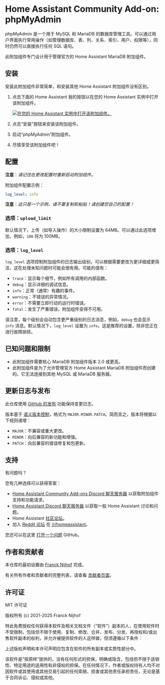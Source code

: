 # Home Assistant Community Add-on: phpMyAdmin

phpMyAdmin 是一个用于 MySQL 和 MariaDB 的数据库管理工具。可以通过用户界面执行常用操作（如管理数据库、表、列、关系、索引、用户、权限等），同时仍然可以直接执行任何 SQL 语句。

此附加组件专门设计用于管理官方的 Home Assistant MariaDB 附加组件。

## 安装

安装此附加组件非常简单，和安装其他 Home Assistant 附加组件没有区别。

1. 点击下面的 Home Assistant 我的按钮以在您的 Home Assistant 实例中打开该附加组件。

   [![在您的 Home Assistant 实例中打开该附加组件。][addon-badge]][addon]

1. 点击“安装”按钮来安装该附加组件。
1. 启动“phpMyAdmin”附加组件。
1. 尽情享受该附加组件吧！

## 配置

**注意**：_请记住在更改配置时重新启动附加组件。_

附加组件配置示例：

```yaml
log_level: info
```

**注意**：_这只是一个示例，请不要复制和粘贴！请创建您自己的配置！_

### 选项：`upload_limit`

默认情况下，上传（如导入操作）的大小限制设置为 64MB。可以通过此选项增加，例如，`100` 将为 100MB。

### 选项：`log_level`

`log_level` 选项控制附加组件的日志输出级别，可以根据需要更改为更详细或更简洁，这在处理未知问题时可能会很有用。可能的值有：

- `trace`：显示每个细节，例如所有调用的内部函数。
- `debug`：显示详细的调试信息。
- `info`：正常（通常）有趣的事件。
- `warning`：不错误的异常情况。
- `error`：不需要立即行动的运行时错误。
- `fatal`：发生了严重错误，附加组件变得不可用。

请注意，每个级别会自动包含更严重级别的日志消息，例如，`debug` 也会显示 `info` 消息。默认情况下，`log_level` 设置为 `info`，这是推荐的设置，除非您正在进行故障排除。

## 已知问题和限制

- 此附加组件需要核心 MariaDB 附加组件版本 2.0 或更高。
- 此附加组件是为了允许管理官方 Home Assistant MariaDB 附加组件而创建的。它无法连接到其他 MySQL 或 MariaDB 服务器。

## 更新日志与发布

此仓库使用 [GitHub 的发布][releases] 功能保持变更日志。

版本基于 [语义版本控制][semver]，格式为 `MAJOR.MINOR.PATCH`。简而言之，版本将根据以下规则递增：

- `MAJOR`：不兼容或重大更改。
- `MINOR`：向后兼容的新功能和增强。
- `PATCH`：向后兼容的错误修复和包更新。

## 支持

有问题吗？

您有几种选择可以获得答案：

- [Home Assistant Community Add-ons Discord 聊天服务器][discord] 以获取附加组件支持和功能请求。
- [Home Assistant Discord 聊天服务器][discord-ha] 以获取一般 Home Assistant 讨论和问题。
- Home Assistant [社区论坛][forum]。
- 加入 [Reddit 论坛][reddit] 在 [/r/homeassistant][reddit]。

您还可以在这里 [打开一个问题][issue] GitHub。

## 作者和贡献者

本仓库的最初设置由 [Franck Nijhof][frenck] 完成。

有关所有作者和贡献者的完整列表，请查看 [贡献者页面][contributors]。

## 许可证

MIT 许可证

版权所有 (c) 2021-2025 Franck Nijhof

特此免费授权任何获得本软件及相关文档文件（“软件”）副本的人，在使用软件时不受限制，包括但不限于使用、复制、修改、合并、发布、分发、再授权和/或出售软件副本的权利，并允许被提供软件的人这样做，但须遵循以下条件：

上述版权声明和本许可声明应包含在软件的所有副本或实质性部分中。

该软件是“按原样”提供的，没有任何形式的担保，明确或隐含，包括但不限于适销性、特定用途的适用性和非侵权的担保。在任何情况下，作者或版权持有人均不对因软件或其使用或其他交易引起的任何索赔、损害或其他责任承担责任，无论是基于合同诉讼、侵权或其他。

[addon-badge]: https://my.home-assistant.io/badges/supervisor_addon.svg
[addon]: https://my.home-assistant.io/redirect/supervisor_addon/?addon=a0d7b954_phpmyadmin&repository_url=https%3A%2F%2Fgithub.com%2Fhassio-addons%2Frepository
[contributors]: https://github.com/hassio-addons/addon-phpmyadmin/graphs/contributors
[discord-ha]: https://discord.gg/c5DvZ4e
[discord]: https://discord.me/hassioaddons
[forum]: https://community.home-assistant.io/t/home-assistant-community-add-on-phpmyadmin/171729?u=frenck
[frenck]: https://github.com/frenck
[issue]: https://github.com/hassio-addons/addon-phpmyadmin/issues
[reddit]: https://reddit.com/r/homeassistant
[releases]: https://github.com/hassio-addons/addon-phpmyadmin/releases
[semver]: https://semver.org/spec/v2.0.0.html